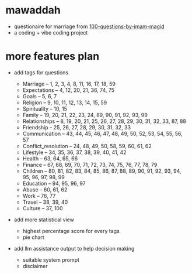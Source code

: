 # mawaddah

- questionaire for marriage from [100-questions-by-imam-magid](https://www.rahmaa.org/resources/100-questions-by-imam-magid/)
- a coding + vibe coding project

# more features plan


- add tags for questions
    - Marriage – 1, 2, 3, 4, 8, 11, 16, 17, 18, 59
    - Expectations – 4, 12, 20, 21, 36, 74, 75
    - Goals – 5, 6, 7
    - Religion – 9, 10, 11, 12, 13, 14, 15, 59
    - Spirituality – 10, 15
    - Family – 19, 20, 21, 22, 23, 24, 89, 90, 91, 92, 93, 99
    - Relationships – 8, 19, 20, 21, 25, 26, 27, 28, 29, 30, 31, 32, 33, 87, 88
    - Friendship – 25, 26, 27, 28, 29, 30, 31, 32, 33
    - Communication – 43, 44, 45, 46, 47, 48, 49, 50, 52, 53, 54, 55, 56, 57
    - Conflict_resolution – 24, 48, 49, 50, 58, 59, 60, 61, 62
    - Lifestyle – 34, 35, 36, 37, 38, 39, 40, 41, 42
    - Health – 63, 64, 65, 66
    - Finance – 67, 68, 69, 70, 71, 72, 73, 74, 75, 76, 77, 78, 79
    - Children – 80, 81, 82, 83, 84, 85, 86, 87, 88, 89, 90, 91, 92, 93, 94, 95, 96, 97, 98, 99
    - Education – 94, 95, 96, 97
    - Abuse – 60, 61, 62
    - Work – 76, 77
    - Travel – 38, 39, 40
    - Culture – 37, 100

- add more statistical view 
    - highest percentage score for every tags
    - pie chart

- add llm assistance output to help decision making
    - suitable system prompt
    - disclaimer
